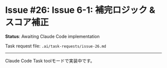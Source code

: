 # Issue #26: Issue 6-1: 補完ロジック & スコア補正

**Status**: Awaiting Claude Code implementation

Task request file: `.ai/task-requests/issue-26.md`

---

Claude Code Task toolモードで実装中です。
